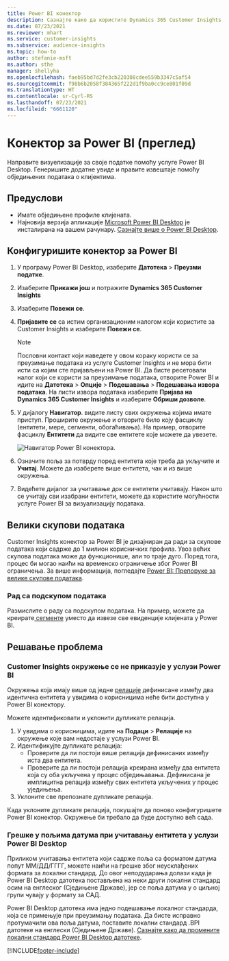 ```yaml
---
title: Power BI конектор
description: Сазнајте како да користите Dynamics 365 Customer Insights конектор у услузи Power BI.
ms.date: 07/23/2021
ms.reviewer: mhart
ms.service: customer-insights
ms.subservice: audience-insights
ms.topic: how-to
author: stefanie-msft
ms.author: sthe
manager: shellyha
ms.openlocfilehash: faeb95bd7d2fe3cb220308cdee559b3347c5af54
ms.sourcegitcommit: f98b6b2058f384365f222d1f9ba0cc9ce801f09d
ms.translationtype: HT
ms.contentlocale: sr-Cyrl-RS
ms.lasthandoff: 07/23/2021
ms.locfileid: "6661120"
---
```

# <a name="connector-for-power-bi-preview"></a>Конектор за Power BI (преглед)

Направите визуелизације за своје податке помоћу услуге Power BI Desktop. Генеришите додатне увиде и правите извештаје помоћу обједињених података о клијентима.

## <a name="prerequisites"></a>Предуслови

- Имате обједињене профиле клијената.
- Најновија верзија апликације [Microsoft Power BI Desktop](https://powerbi.microsoft.com/desktop/) је инсталирана на вашем рачунару. [Сазнајте више о Power BI Desktop](/power-bi/desktop-what-is-desktop).

## <a name="configure-the-connector-for-power-bi"></a>Конфигуришите конектор за Power BI

1. У програму Power BI Desktop, изаберите **Датотека** > **Преузми податке**.

1. Изаберите **Прикажи још** и потражите **Dynamics 365 Customer Insights**

1. Изаберите **Повежи се**.

1. **Пријавите се** са истим организационим налогом који користите за Customer Insights и изаберите **Повежи се**.
   > [!NOTE]
   > Пословни контакт који наведете у овом кораку користи се за преузимање података из услуге Customer Insights и не мора бити исти са којим сте пријављени на Power BI. Да бисте ресетовали налог који се користи за преузимање података, отворите Power BI и идите на **Датотека** > **Опције** > **Подешавања** > **Подешавања извора података**. На листи извора података изаберите **Пријава на Dynamics 365 Customer Insights** и изаберите **Обриши дозволе**.  

1. У дијалогу **Навигатор**. видите листу свих окружења којима имате приступ. Проширите окружење и отворите било коју фасциклу (ентитети, мере, сегменти, обогаћивања). На пример, отворите фасциклу **Ентитети** да видите све ентитете које можете да увезете.

   ![Навигатор Power BI конектора.](media/power-bi-navigator.png "Навигатор Power BI конектора")

1. Означите поља за потврду поред ентитета које треба да укључите и **Учитај**. Можете да изаберете више ентитета, чак и из више окружења.

1. Видећете дијалог за учитавање док се ентитети учитавају. Након што се учитају сви изабрани ентитети, можете да користите могућности услуге Power BI за визуализацију података.

## <a name="large-data-sets"></a>Велики скупови података

Customer Insights конектор за Power BI је дизајниран да ради за скупове података који садрже до 1 милион корисничких профила. Увоз већих скупова података може да функционише, али то траје дуго. Поред тога, процес би могао наићи на временско ограничење због Power BI ограничења. За више информација, погледајте [Power BI: Препоруке за велике скупове података](/power-bi/admin/service-premium-what-is#large-datasets). 

### <a name="work-with-a-subset-of-data"></a>Рад са подскупом података

Размислите о раду са подскупом података. На пример, можете да креирате[ сегменте](segments.md) уместо да извезе све евиденције клијената у Power BI.

## <a name="troubleshooting"></a>Решавање проблема

### <a name="customer-insights-environment-doesnt-show-in-power-bi"></a>Customer Insights окружење се не приказује у услузи Power BI

Окружења која имају више од једне [релације](relationships.md) дефинисане између два идентична ентитета у увидима о корисницима неће бити доступна у Power BI конектору.

Можете идентификовати и уклонити дупликате релација.

1. У увидима о корисницима, идите на **Подаци** > **Релације** на окружење које вам недостаје у услузи Power BI.
2. Идентификујте дупликате релација:
   - Проверите да ли постоји више релација дефинисаних између иста два ентитета.
   - Проверите да ли постоји релација креирана између два ентитета која су оба укључена у процес обједињавања. Дефинисана је имплицитна релација између свих ентитета укључених у процес уједињења.
3. Уклоните све препознате дупликате релација.

Када уклоните дупликате релација, покушајте да поново конфигуришете Power BI конектор. Окружење би требало да буде доступно већ сада.

### <a name="errors-on-date-fields-when-loading-entities-in-power-bi-desktop"></a>Грешке у пољима датума при учитавању ентитета у услузи Power BI Desktop

Приликом учитавања ентитета који садрже поља са форматом датума попут ММ/ДД/ГГГГ, можете наићи на грешке због неусклађених формата за локални стандард. До овог неподударања долази када је Power BI Desktop датотека постављена на неки други локални стандард осим на енглеског (Сједињене Државе), јер се поља датума у о циљној групи чувају у формату за САД.

Power BI Desktop датотека има једно подешавање локалног стандарда, која се примењује при преузимању података. Да бисте исправно протумачили ова поља датума, поставите локални стандард .BPI датотеке на енглески (Сједињене Државе). [Сазнајте како да промените локални стандард Power BI Desktop датотеке](/power-bi/fundamentals/supported-languages-countries-regions.md#choose-the-locale-for-importing-data-into-power-bi-desktop).

[!INCLUDE[footer-include](../includes/footer-banner.md)]
